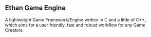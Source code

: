 <!-- Copyright 2020 Nghia Lam -->

<!-- Licensed under the Apache License, Version 2.0 (the "License"); -->
<!-- you may not use this file except in compliance with the License. -->
<!-- You may obtain a copy of the License at -->

<!-- http://www.apache.org/licenses/LICENSE-2.0 -->

<!-- Unless required by applicable law or agreed to in writing, software -->
<!-- distributed under the License is distributed on an "AS IS" BASIS, -->
<!-- WITHOUT WARRANTIES OR CONDITIONS OF ANY KIND, either express or implied. -->
<!-- See the License for the specific language governing permissions and -->
<!-- limitations under the License. -->
<!----------------------------------------------------------------------------->

Ethan Game Engine
-------------------------------------------------------------------------------
A lightweight Game Framework/Engine written in C and a little of C++, which aims
for a user friendly, fast and robust workflow for any Game Creators.
